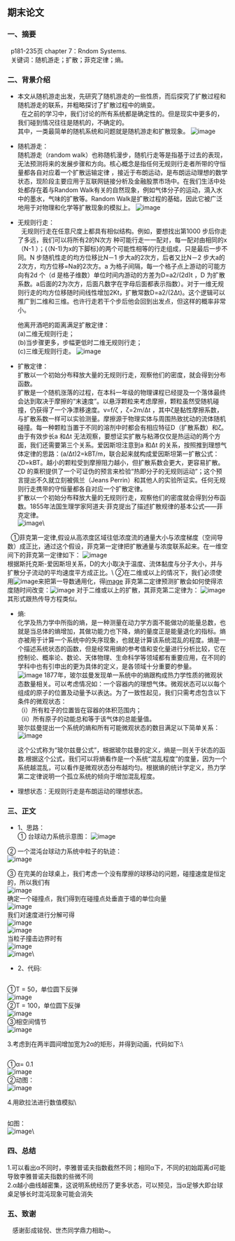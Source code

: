 ## 期末论文

### 一、摘要
   p181-235页 chapter 7：Rndom Systems.\
   关键词：随机游走；扩散；菲克定律；熵。

### 二、背景介绍
- 本文从随机游走出发，先研究了随机游走的一些性质，而后探究了扩散过程和随机游走的联系，并粗略探讨了扩散过程中的熵变。\
      在之前的学习中，我们讨论的所有系统都是确定性的。但是现实中更多的，我们碰到情况往往是随机的，不确定的。\
  其中，一类最简单的随机系统和问题就是随机游走和扩散现象。
  ![image]()
  
- 随机游走：\
    随机游走（random walk）也称随机漫步，随机行走等是指基于过去的表现，无法预测将来的发展步骤和方向。核心概念是指任何无规则行走者所带的守恒量都各自对应着一个扩散运输定律 ，接近于布朗运动，是布朗运动理想的数学状态，现阶段主要应用于互联网链接分析及金融股票市场中。在我们生活中处处都存在着与Random Walk有关的自然现象，例如气体分子的运动，滴入水中的墨水，气味的扩散等。Random Walk是扩散过程的基础，因此它被广泛地用于对物理和化学等扩散现象的模拟上。 
    ![image]()
  
- 无规则行走：\
    无规则行走在任意尺度上都具有相似结构。例如，要想找出第1000 步后你走了多远，我们可以将所有2的N次方 种可能行走一一配对，每一配对由相同的x（N-1 ）；{（N-1)为x的下脚标}的两个可能性相等的行走组成，只是最后一步不同。N 步随机性走的均方位移比N－1 步大a的2次方，后者又比N－2 步大a的2次方，均方位移=Na的2次方。a 为格子间隔，每一个格子点上游动的可能方向有2d 个（d 是格子维数）单位时间内游动的方差为D=a2/(2d)t ，D 为扩散系数。a后面的2为次方，后面凡数字在字母后面都表示指数）。对于一维无规则行走的均方位移随时间线性增加2Kt，扩散常数D=a2/(2Δt)。这个逻辑可以推广到二维和三维。也许行走若干个步后他会回到出发点，但这样的概率非常小。
  
  他离开酒吧的距离满足扩散定律：\
  (a)二维无规则行走；\
  (b)当步骤更多，步幅更低时二维无规则行走；\
  (c)三维无规则行走。
  ![image]()
  
- 扩散定律：\
    扩散以一个初始分布释放大量的无规则行走，观察他们的密度，就会得到分布函数。\
  扩散是一个随机涨落的过程，在本科一年级的物理课程已经提及一个落体最终会达到取决于摩擦的“末速度”。以悬浮颗粒来考虑摩擦，颗粒虽然受随机碰撞，仍获得了一个净漂移速度。v=f/ζ ，ζ=2m/Δt ，其中ζ是黏性摩擦系数，与扩散系数一样可以实验测量。摩擦源于物理实体与周围热致扰动的流体随机碰撞。每一种颗粒当置于不同的溶剂中时都会有相应特征D（扩散系数）和ζ。\
    由于有效步长a 和Δt 无法观察，要想证实扩散与粘滞仅仅是热运动的两个方面，我们还需要第三个关系。爱因斯坦注意到a 和Δt 的关系，按照推到理想气体定律的思路：(a/Δt)2=kBT/m，联合起来就构成爱因斯坦第一扩散公式：ζD=kBT。越小的颗粒受到摩擦阻力越小，但扩散系数会更大，更容易扩散。ζD 的乘积提供了一个可证伪的预言来检验“热即分子的无规则运动”；这个预言提出不久就立刻被佩兰（Jeans Perrin）和其他人的实验所证实。任何无规则行走携带的守恒量都各自对应一个扩散定律。\
     扩散以一个初始分布释放大量的无规则行走，观察他们的密度就会得到分布函数。1855年法国生理学家阿道夫·菲克提出了描述扩散规律的基本公式——菲克定律。   
![image]()\
   
   ①菲克第一定律,假设从高浓度区域往低浓度流的通量大小与浓度梯度（空间导数）成正比，通过这个假设，菲克第一定律把扩散通量与浓度联系起来。在一维空间下的菲克第一定律如下： 
![image]()  
  根据斯托克斯-爱因斯坦关系，D的大小取决于温度、流体黏度与分子大小，并与扩散分子流动的平均速度平方成正比。\ 
   ②在二维或以上的情况下，我们必须使用![image]()来把第一导数通用化，得[image]() 
  菲克第二定律预测扩散会如何使得浓度随时间改变：![image]()
  对于二维或以上的扩散，其菲克第二定律为：
![image]()  
  其形式跟热传导方程类似。
 
- 熵: \
    化学及热力学中所指的熵，是一种测量在动力学方面不能做功的能量总数，也就是当总体的熵增加，其做功能力也下降，熵的量度正是能量退化的指标。熵亦被用于计算一个系统中的失序现象，也就是计算该系统混乱的程度。熵是一个描述系统状态的函数，但是经常用熵的参考值和变化量进行分析比较，它在控制论、概率论、数论、天体物理、生命科学等领域都有重要应用，在不同的学科中也有引申出的更为具体的定义，是各领域十分重要的参量。 \
    ![image]()
    1877年，玻尔兹曼发现单一系统中的熵跟构成热力学性质的微观状态数量相关。可以考虑情况如：一个容器内的理想气体。微观状态可以以每个组成的原子的位置及动量予以表达。为了一致性起见，我们只需考虑包含以下条件的微观状态： \
  （i）所有粒子的位置皆在容器的体积范围内；\
  （ii）所有原子的动能总和等于该气体的总能量值。\
    玻尔兹曼提出一个系统的熵和所有可能微观状态的数目满足以下简单关系：
    ![image]()
 
  这个公式称为“玻尔兹曼公式”，根据玻尔兹曼的定义，熵是一则关于状态的函数.根据这个公式，我们可以将熵看作是一个系统“混乱程度”的度量，因为一个系统越混乱，可以看作是微观状态分布越均匀。根据熵的统计学定义，热力学第二定律说明一个孤立系统的倾向于增加混乱程度。

 - 理想状态：无规则行走是布朗运动的理想状态。

  
### 三、正文
* 1、思路：\
① 台球动力系统示意图：
![image](https://github.com/lilyechoC/compuational_physics_2015301510036/blob/master/pictures/111111111.png)

② 一个混沌台球动力系统中粒子的轨迹：\
![image](https://github.com/lilyechoC/compuational_physics_2015301510036/blob/master/pictures/912.jpg)

③ 在完美的台球桌上，我们考虑一个没有摩擦的球移动的问题，碰撞速度是恒定的，所以我们有\
![image](https://github.com/lilyechoC/compuational_physics_2015301510036/blob/master/pictures/913.png)\
确定一个碰撞点，我们得到在碰撞点处垂直于墙的单位向量\
![image](https://github.com/lilyechoC/compuational_physics_2015301510036/blob/master/pictures/914.png)\
我们对速度进行分解可得\
![image](https://github.com/lilyechoC/compuational_physics_2015301510036/blob/master/pictures/916.png)\
![image](https://github.com/lilyechoC/compuational_physics_2015301510036/blob/master/pictures/917.png)\
当粒子撞击边界时有\
![image](https://github.com/lilyechoC/compuational_physics_2015301510036/blob/master/pictures/918.png)\
![image](https://github.com/lilyechoC/compuational_physics_2015301510036/blob/master/pictures/919.png)\

* 2、代码:
```python

```
①T = 50，单位圆下反弹\
![image](https://github.com/lilyechoC/compuational_physics_2015301510036/blob/master/pictures/921.png)\
②T = 100，单位圆下反弹\
![image](https://github.com/lilyechoC/compuational_physics_2015301510036/blob/master/pictures/922.png)\
③相空间情节\
![image]()

3.考虑到在两半圆间增加宽为2α的矩形，并得到动画，代码如下:\
```python

```
①α= 0.1\
![image](https://github.com/lilyechoC/compuational_physics_2015301510036/blob/master/pictures/931.png)\
②动图：\
![image](https://github.com/lilyechoC/compuational_physics_2015301510036/blob/master/pictures/932.gif)

4.用欧拉法进行数值模拟\
```python

```

如图：\
![image](https://github.com/lilyechoC/compuational_physics_2015301510036/blob/master/pictures/971.gif)\


### 四、总结
1.可以看出α不同时，李雅普诺夫指数截然不同；相同α下，不同的初始距离d可能导致李雅普诺夫指数的些微不同\
2.α越小曲线越密集，这说明系统经历了更多状态，可以预见，当α足够大即台球桌足够长时混沌现象可能会消失
    
### 五、致谢
    感谢彭成铭倪、世杰同学鼎力相助~。
